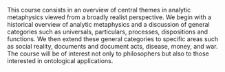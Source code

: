This course consists in an overview of central themes in analytic metaphysics viewed from a broadly realist perspective. We begin with a historical overview of analytic metaphysics and a discussion of general categories such as universals, particulars, processes, dispositions and functions. We then extend these general categories to specific areas such as social reality, documents and document acts, disease, money, and war. The course will be of interest not only to philosophers but also to those interested in ontological applications.
